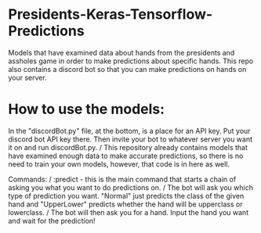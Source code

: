 # Presidents-Keras-Tensorflow-Predictions
Models that have examined data about hands from the presidents and assholes game in order to make predictions about specific hands. This repo also contains a discord bot so that you can make predictions on hands on your server.

# How to use the models:
In the "discordBot.py" file, at the bottom, is a place for an API key. Put your discord bot API key there. Then invite your bot to whatever server you want it on and run discordBot.py.
/
This repository already contains models that have examined enough data to make accurate predictions, so there is no need to train your own models, however, that code is in here as well.

Commands:
/
:predict - this is the main command that starts a chain of asking you what you want to do predictions on.
/
The bot will ask you which type of prediction you want. "Normal" just predicts the class of the given hand and "UpperLower" predicts whether the hand will be upperclass or lowerclass.
/
The bot will then ask you for a hand. Input the hand you want and wait for the prediction!
